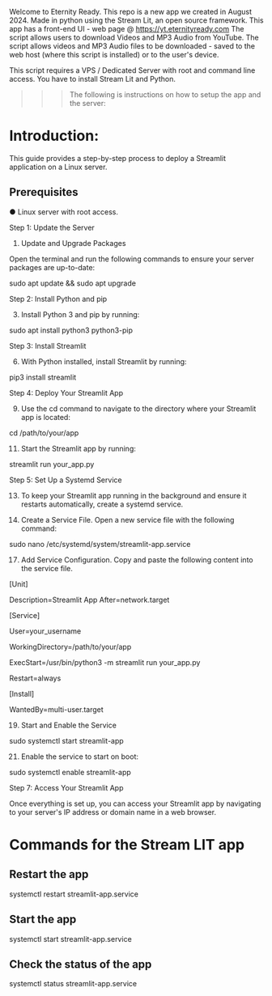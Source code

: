 Welcome to Eternity Ready. This repo is a new app we created in August 2024. Made in python using the Stream Lit, an open source framework. This app has a front-end UI - web page @ https://yt.eternityready.com
The script allows users to download Videos and MP3 Audio from YouTube. The script allows videos and MP3 Audio files to be downloaded - saved to the web host (where this script is installed) or to the user's device.

This script requires a VPS / Dedicated Server with root and command line access. You have to install Stream Lit and Python. 

>>> The following is instructions on how to setup the app and the server:

# Introduction:

This guide provides a step-by-step process to deploy a Streamlit application on a Linux server.

## Prerequisites

● Linux server with root access.

Step 1: Update the Server

1. Update and Upgrade Packages
   
Open the terminal and run the following commands to ensure your server packages are
up-to-date:

sudo apt update && sudo apt upgrade

Step 2: Install Python and pip

3. Install Python 3 and pip by running:
 
sudo apt install python3 python3-pip

Step 3: Install Streamlit

6. With Python installed, install Streamlit by running:

pip3 install streamlit

Step 4: Deploy Your Streamlit App

9. Use the cd command to navigate to the directory where your Streamlit app is located:
    
cd /path/to/your/app

11. Start the Streamlit app by running:
    
streamlit run your_app.py

Step 5: Set Up a Systemd Service

13. To keep your Streamlit app running in the background and ensure it restarts
automatically, create a systemd service.

15. Create a Service File. Open a new service file with the following command:
    
sudo nano /etc/systemd/system/streamlit-app.service

17. Add Service Configuration. Copy and paste the following content into the service file.
    
[Unit]

Description=Streamlit App
After=network.target

[Service]

User=your_username

WorkingDirectory=/path/to/your/app

ExecStart=/usr/bin/python3 -m streamlit run your_app.py

Restart=always

[Install]

WantedBy=multi-user.target

19. Start and Enable the Service
    
sudo systemctl start streamlit-app

21. Enable the service to start on boot:
    
sudo systemctl enable streamlit-app

Step 7: Access Your Streamlit App

Once everything is set up, you can access your Streamlit app by navigating to your
server's IP address or domain name in a web browser.


# Commands for the Stream LIT app 

## Restart the app
   
systemctl restart streamlit-app.service

## Start the app

systemctl start streamlit-app.service

## Check the status of the app

systemctl status streamlit-app.service 
